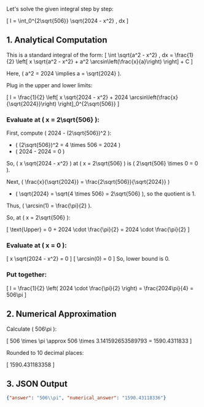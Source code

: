 Let's solve the given integral step by step:

\[
I = \int_0^{2\sqrt{506}} \sqrt{2024 - x^2} \, dx
\]

## 1. Analytical Computation

This is a standard integral of the form:
\[
\int \sqrt{a^2 - x^2} \, dx = \frac{1}{2} \left[ x \sqrt{a^2 - x^2} + a^2 \arcsin\left(\frac{x}{a}\right) \right] + C
\]

Here, \( a^2 = 2024 \implies a = \sqrt{2024} \).

Plug in the upper and lower limits:

\[
I = \frac{1}{2} \left[ x \sqrt{2024 - x^2} + 2024 \arcsin\left(\frac{x}{\sqrt{2024}}\right) \right]_0^{2\sqrt{506}}
\]

### Evaluate at \( x = 2\sqrt{506} \):

First, compute \( 2024 - (2\sqrt{506})^2 \):
- \( (2\sqrt{506})^2 = 4 \times 506 = 2024 \)
- \( 2024 - 2024 = 0 \)

So, \( x \sqrt{2024 - x^2} \) at \( x = 2\sqrt{506} \) is \( 2\sqrt{506} \times 0 = 0 \).

Next, \( \frac{x}{\sqrt{2024}} = \frac{2\sqrt{506}}{\sqrt{2024}} \)
- \( \sqrt{2024} = \sqrt{4 \times 506} = 2\sqrt{506} \), so the quotient is 1.

Thus, \( \arcsin(1) = \frac{\pi}{2} \).

So, at \( x = 2\sqrt{506} \):

\[
\text{Upper} = 0 + 2024 \cdot \frac{\pi}{2} = 2024 \cdot \frac{\pi}{2}
\]

### Evaluate at \( x = 0 \):

\[
x \sqrt{2024 - x^2} = 0
\]
\[
\arcsin(0) = 0
\]
So, lower bound is 0.

### Put together:

\[
I = \frac{1}{2} \left( 2024 \cdot \frac{\pi}{2} \right) = \frac{2024\pi}{4} = 506\pi
\]

## 2. Numerical Approximation

Calculate \( 506\pi \):

\[
506 \times \pi \approx 506 \times 3.141592653589793 = 1590.4311833
\]

Rounded to 10 decimal places:

\[
1590.431183358
\]

## 3. JSON Output

```json
{"answer": "506\\pi", "numerical_answer": "1590.43118336"}
```